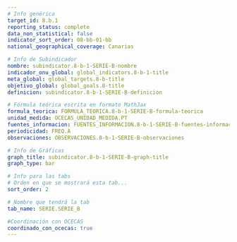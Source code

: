```yaml
---
# Info genérica
target_id: 8.b.1
reporting_status: complete
data_non_statistical: false
indicator_sort_order: 08-bb-01-bb
national_geographical_coverage: Canarias

# Info de Subindicador
nombre: subindicator.8-b-1-SERIE-B-nombre
indicador_onu_global: global_indicators.8-b-1-title
meta_global: global_targets.8-b-title
objetivo_global: global_goals.8-title
definicion: subindicator.8-b-1-SERIE-B-definicion

# Fórmula teórica escrita en formato MathJax
formula_teorica: FORMULA_TEORICA.8-b-1-SERIE-B-formula-teorica
unidad_medida: OCECAS_UNIDAD_MEDIDA.PT
fuentes_informacion: FUENTES_INFORMACION.8-b-1-SERIE-B-fuentes-informacion
periodicidad: FREQ.A
observaciones: OBSERVACIONES.8-b-1-SERIE-B-observaciones

# Info de Gráficas
graph_title: subindicator.8-b-1-SERIE-B-graph-title
graph_type: bar

# Info para las tabs
# Orden en que se mostrará esta tab...
sort_order: 2

# Nombre que tendrá la tab
tab_name: SERIE.SERIE_B

#Coordinación con OCECAS
coordinado_con_ocecas: true
---
```


